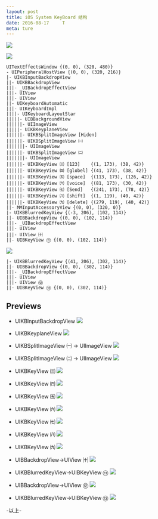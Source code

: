 ```yaml
---
layout: post
title: iOS System KeyBoard 结构
date: 2016-08-17     T
meta: ture
---
```


![](http://ww2.sinaimg.cn/large/006tNbRwgw1f6wplrq56oj30g20gowfy.jpg)

![](http://ww2.sinaimg.cn/large/006tNbRwgw1f6wp0j27v9j305o06cjr9.jpg)

```
UITextEffectsWindow {(0, 0), (320, 480)}
- UIPeripheralHostView {(0, 0), (320, 216)}
|- UIKBInputBackdropView
||- UIKBBackdropView
|||- _UIBackdropEffectView
|||- UIView
|||- UIView
||- UIKeyboardAutomatic
|||- UIKeyboardImpl
||||- UIKeyboardLayoutStar
|||||- UIBBackgroundView
||||||- UIImageView 
|||||- UIKBKeyplaneView
||||||- UIKBSplitImageView [Hiden]
||||||- UIKBSplitImageView ㈠
|||||||- UIImageView 
||||||- UIKBSplitImageView ㈡
|||||||- UIImageView
||||||- UIKBKeyView ㈢ [123]    {(1, 173), (38, 42)}  
||||||- UIKBKeyView ㈣ [globel] {(41, 173), (38, 42)}
||||||- UIKBKeyView ㈤ [space]  {(113, 173), (126, 42)}
||||||- UIKBKeyView ㈥ [voice]  {(81, 173), (30, 42)}
||||||- UIKBKeyView ㈦ [Send]   {(241, 173), (78, 42)}
||||||- UIKBKeyView ㈧ [shift]  {(1, 119), (40, 42)}
||||||- UIKBKeyView ㈨ [delete] {(279, 119), (40, 42)}
||- MMInputAccessoryView {(0, 0), (320, 0)}
|- UIKBBlurredKeyView {(-3, 206), (102, 114)}
||- UIBBackdropView {(0, 0), (102, 114)}
|||- _UIBackdropEffectView
|||- UIView
|||- UIView ㈩
||- UIBKeyView ⑪ {(0, 0), (102, 114)}
```

![](http://ww1.sinaimg.cn/large/006tNbRwgw1f6wpja6nizj30gs06caa5.jpg)

```
|- UIKBBlurredKeyView {(41, 206), (302, 114)}
||- UIBBackdropView {(0, 0), (302, 114)}
|||- _UIBackdropEffectView
|||- UIView
|||- UIView ⑫
||- UIBKeyView ⑬ {(0, 0), (302, 114)}
```

## Previews

- UIKBInputBackdropView 
![](http://ww1.sinaimg.cn/large/006tNbRwgw1f6wny6ezdtj30hs0c0glg.jpg)

- UIKBKeyplaneView 
![](http://ww2.sinaimg.cn/large/006tNbRwgw1f6wnwkt5j5j30hs0c0756.jpg)
- UIKBSplitImageView ㈠ -> UIImageView 
![](http://ww2.sinaimg.cn/large/006tNbRwgw1f6wo1h0itqj30hs0c0q2x.jpg)
- UIKBSplitImageView ㈡ -> UIImageView 
![](http://ww2.sinaimg.cn/large/006tNbRwgw1f6wodsm51hj30hs0c074l.jpg)
- UIKBKeyView ㈢ 
![](http://ww1.sinaimg.cn/large/006tNbRwgw1f6woduxse2j302402cdfm.jpg)
- UIKBKeyView ㈣ 
![](http://ww2.sinaimg.cn/large/006tNbRwgw1f6wohmjvkmj302402ct8i.jpg)
- UIKBKeyView ㈤ 
![](http://ww1.sinaimg.cn/large/006tNbRwgw1f6wohsx0wvj307002cmwy.jpg)
- UIKBKeyView ㈥ 
![](http://ww4.sinaimg.cn/large/006tNbRwgw1f6wohyrfcoj301o02cdfl.jpg)
- UIKBKeyView ㈦ 
![](http://ww2.sinaimg.cn/large/006tNbRwgw1f6woi2z0wfj304c02ct8i.jpg)
- UIKBKeyView ㈧ 
![](http://ww1.sinaimg.cn/large/006tNbRwgw1f6woia1frhj302802c741.jpg)
- UIKBKeyView ㈨ 
![](http://ww2.sinaimg.cn/large/006tNbRwgw1f6woif44bzj302802cq2p.jpg)
- UIBBackdropView->UIView ㈩
![](http://ww2.sinaimg.cn/large/006tNbRwgw1f6wp4lrsakj305o06ca9u.jpg)
- UIKBBlurredKeyView->UIBKeyView ⑪ 
![](http://ww2.sinaimg.cn/large/006tNbRwgw1f6wp0j27v9j305o06cjr9.jpg)
- UIBBackdropView->UIView ⑫
![](http://ww4.sinaimg.cn/large/006tNbRwgw1f6wpj3waj1j30gs06cq2s.jpg)
- UIKBBlurredKeyView->UIBKeyView ⑬ 
![](http://ww1.sinaimg.cn/large/006tNbRwgw1f6wpja6nizj30gs06caa5.jpg)

-以上-


